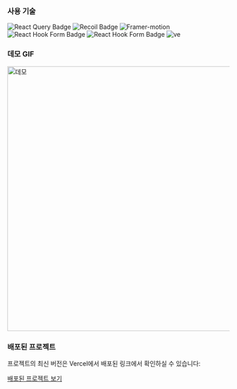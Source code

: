 

### 사용 기술

<div>
<img src="https://img.shields.io/badge/react--query-FF4154?style=flat-square&logo=reactquery&logoColor=white" alt="React Query Badge" />
<img src="https://img.shields.io/badge/recoil-357DFF?style=flat-square&logo=recoil&logoColor=white" alt="Recoil Badge"  />
<img src="https://img.shields.io/badge/framer-00C2FF?style=flat-square&logo=framer&logoColor=white" alt="Framer-motion" />
<img src="https://img.shields.io/badge/react--hook--form-EC5990?style=flat-square&logo=react&logoColor=white" alt="React Hook Form Badge" />
<img src="https://img.shields.io/badge/create--Browser--Router-009120?style=flat-square&logo=reactrouter&logoColor=white" alt="React Hook Form Badge" />
<img src="https://img.shields.io/badge/vercel-5282FE?style=flat-square&logo=vercel&logoColor=white" alt="ve" />
</div>


### 데모 GIF

<img src="./assets/netflix.gif" alt="데모" width="600"/>



### 배포된 프로젝트

프로젝트의 최신 버전은 Vercel에서 배포된 링크에서 확인하실 수 있습니다:

[배포된 프로젝트 보기](https://netflix-react-two-ivory.vercel.app/)


